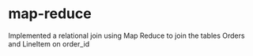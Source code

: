 # map-reduce
Implemented a relational join using Map Reduce to join the tables Orders and LineItem on order_id
